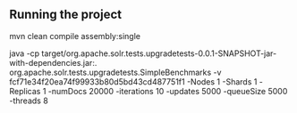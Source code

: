 Running the project
-------------------

mvn clean compile assembly:single

java -cp target/org.apache.solr.tests.upgradetests-0.0.1-SNAPSHOT-jar-with-dependencies.jar:. org.apache.solr.tests.upgradetests.SimpleBenchmarks -v fcf71e34f20ea74f99933b80d5bd43cd487751f1 -Nodes 1 -Shards 1 -Replicas 1 -numDocs 20000 -iterations 10 -updates 5000 -queueSize 5000 -threads 8

